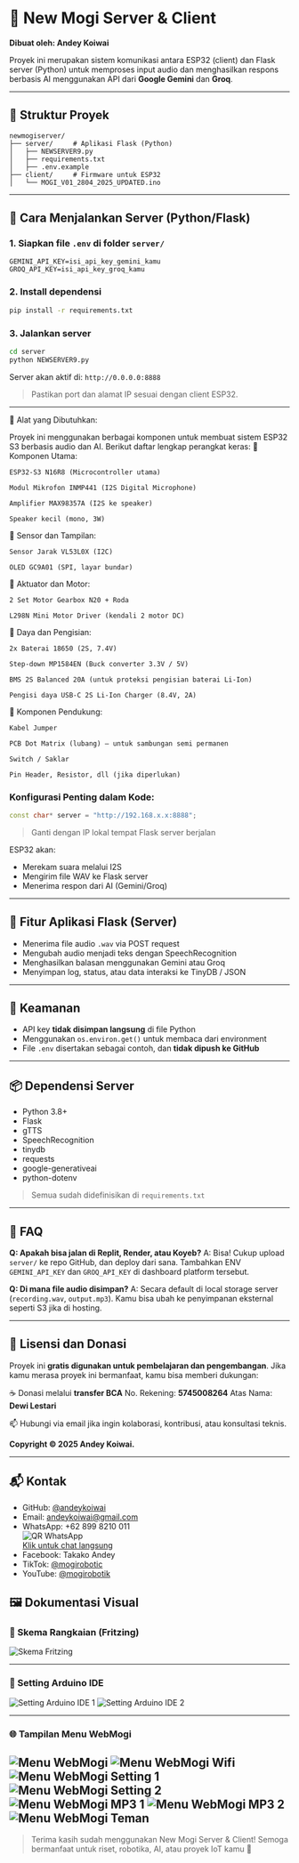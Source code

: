 # 🧠 New Mogi Server & Client

**Dibuat oleh: Andey Koiwai**

Proyek ini merupakan sistem komunikasi antara ESP32 (client) dan Flask server (Python) untuk memproses input audio dan menghasilkan respons berbasis AI menggunakan API dari **Google Gemini** dan **Groq**.

---

## 📁 Struktur Proyek

```
newmogiserver/
├── server/     # Aplikasi Flask (Python)
│   ├── NEWSERVER9.py
│   ├── requirements.txt
│   ├── .env.example
├── client/     # Firmware untuk ESP32
│   └── MOGI_V01_2804_2025_UPDATED.ino
```

---

## 🚀 Cara Menjalankan Server (Python/Flask)

### 1. Siapkan file `.env` di folder `server/`

```
GEMINI_API_KEY=isi_api_key_gemini_kamu
GROQ_API_KEY=isi_api_key_groq_kamu
```

### 2. Install dependensi

```bash
pip install -r requirements.txt
```

### 3. Jalankan server

```bash
cd server
python NEWSERVER9.py
```

Server akan aktif di: `http://0.0.0.0:8888`

> Pastikan port dan alamat IP sesuai dengan client ESP32.

---

🔌 Alat yang Dibutuhkan:

Proyek ini menggunakan berbagai komponen untuk membuat sistem ESP32 S3 berbasis audio dan AI. Berikut daftar lengkap perangkat keras:
🧠 Komponen Utama:

    ESP32-S3 N16R8 (Microcontroller utama)

    Modul Mikrofon INMP441 (I2S Digital Microphone)

    Amplifier MAX98357A (I2S ke speaker)

    Speaker kecil (mono, 3W)

🔭 Sensor dan Tampilan:

    Sensor Jarak VL53L0X (I2C)

    OLED GC9A01 (SPI, layar bundar)

🔧 Aktuator dan Motor:

    2 Set Motor Gearbox N20 + Roda

    L298N Mini Motor Driver (kendali 2 motor DC)

🔋 Daya dan Pengisian:

    2x Baterai 18650 (2S, 7.4V)

    Step-down MP1584EN (Buck converter 3.3V / 5V)

    BMS 2S Balanced 20A (untuk proteksi pengisian baterai Li-Ion)

    Pengisi daya USB-C 2S Li-Ion Charger (8.4V, 2A)

🧰 Komponen Pendukung:

    Kabel Jumper

    PCB Dot Matrix (lubang) – untuk sambungan semi permanen

    Switch / Saklar

    Pin Header, Resistor, dll (jika diperlukan)

### Konfigurasi Penting dalam Kode:

```cpp
const char* server = "http://192.168.x.x:8888";
```

> Ganti dengan IP lokal tempat Flask server berjalan

ESP32 akan:

* Merekam suara melalui I2S
* Mengirim file WAV ke Flask server
* Menerima respon dari AI (Gemini/Groq)

---

## 🧠 Fitur Aplikasi Flask (Server)

* Menerima file audio `.wav` via POST request
* Mengubah audio menjadi teks dengan SpeechRecognition
* Menghasilkan balasan menggunakan Gemini atau Groq
* Menyimpan log, status, atau data interaksi ke TinyDB / JSON

---

## 🔐 Keamanan

* API key **tidak disimpan langsung** di file Python
* Menggunakan `os.environ.get()` untuk membaca dari environment
* File `.env` disertakan sebagai contoh, dan **tidak dipush ke GitHub**

---

## 📦 Dependensi Server

* Python 3.8+
* Flask
* gTTS
* SpeechRecognition
* tinydb
* requests
* google-generativeai
* python-dotenv

> Semua sudah didefinisikan di `requirements.txt`

---

## 🙋 FAQ

**Q: Apakah bisa jalan di Replit, Render, atau Koyeb?**
A: Bisa! Cukup upload `server/` ke repo GitHub, dan deploy dari sana. Tambahkan ENV `GEMINI_API_KEY` dan `GROQ_API_KEY` di dashboard platform tersebut.

**Q: Di mana file audio disimpan?**
A: Secara default di local storage server (`recording.wav`, `output.mp3`). Kamu bisa ubah ke penyimpanan eksternal seperti S3 jika di hosting.

---

## 🤝 Lisensi dan Donasi

Proyek ini **gratis digunakan untuk pembelajaran dan pengembangan**.
Jika kamu merasa proyek ini bermanfaat, kamu bisa memberi dukungan:

☕ Donasi melalui **transfer BCA**
No. Rekening: **5745008264**
Atas Nama: **Dewi Lestari**

📫 Hubungi via email jika ingin kolaborasi, kontribusi, atau konsultasi teknis.

**Copyright © 2025 Andey Koiwai.**

---

## 📬 Kontak

* GitHub: [@andeykoiwai](https://github.com/andeykoiwai)  
* Email: andeykoiwai@gmail.com  
* WhatsApp: +62 899 8210 011  
  ![QR WhatsApp](./Gambar/api.qrserver.png)  
  [Klik untuk chat langsung](https://wa.me/628998210011)  
* Facebook: Takako Andey  
* TikTok: [@mogirobotic](https://www.tiktok.com/@mogirobotic)  
* YouTube: [@mogirobotik](https://www.youtube.com/@mogirobotik)

## 🖼️ Dokumentasi Visual

### 🔧 Skema Rangkaian (Fritzing)
![Skema Fritzing](./Gambar/MOGIFritzingdiagram.png)

---

### 🧰 Setting Arduino IDE
![Setting Arduino IDE 1](./Gambar/arduinosetup1.png)
![Setting Arduino IDE 2](./Gambar/arduinosetup2.png)

---

### 🌐 Tampilan Menu WebMogi
![Menu WebMogi](./Gambar/webmogimain.png)
![Menu WebMogi Wifi](./Gambar/webmogiwifi.png)
![Menu WebMogi Setting 1](./Gambar/webmogiconfig1.png)
![Menu WebMogi Setting 2](./Gambar/webmogiconfig2.png)
![Menu WebMogi MP3 1](./Gambar/webmogimp3menu1.png)
![Menu WebMogi MP3 2](./Gambar/webmogimp3menu2.png)
![Menu WebMogi Teman](./Gambar/webmogiteman.png)
---

> Terima kasih sudah menggunakan New Mogi Server & Client! Semoga bermanfaat untuk riset, robotika, AI, atau proyek IoT kamu 🚀
